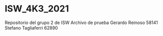 # ISW_4K3_2021
Repositorio del grupo 2 de ISW
Archivo de prueba
Gerardo Reinoso 58141
Stefano Tagliaferri 62890